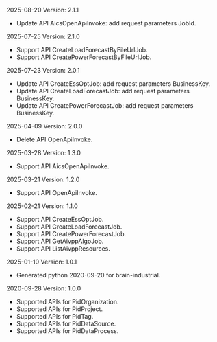2025-08-20 Version: 2.1.1
- Update API AicsOpenApiInvoke: add request parameters JobId.


2025-07-25 Version: 2.1.0
- Support API CreateLoadForecastByFileUrlJob.
- Support API CreatePowerForecastByFileUrlJob.


2025-07-23 Version: 2.0.1
- Update API CreateEssOptJob: add request parameters BusinessKey.
- Update API CreateLoadForecastJob: add request parameters BusinessKey.
- Update API CreatePowerForecastJob: add request parameters BusinessKey.


2025-04-09 Version: 2.0.0
- Delete API OpenApiInvoke.


2025-03-28 Version: 1.3.0
- Support API AicsOpenApiInvoke.


2025-03-21 Version: 1.2.0
- Support API OpenApiInvoke.


2025-02-21 Version: 1.1.0
- Support API CreateEssOptJob.
- Support API CreateLoadForecastJob.
- Support API CreatePowerForecastJob.
- Support API GetAivppAlgoJob.
- Support API ListAivppResources.


2025-01-10 Version: 1.0.1
- Generated python 2020-09-20 for brain-industrial.

2020-09-28 Version: 1.0.0
- Supported APIs for PidOrganization.
- Supported APIs for PidProject.
- Supported APIs for PidTag.
- Supported APIs for PidDataSource.
- Supported APIs for PidDataProcess.

